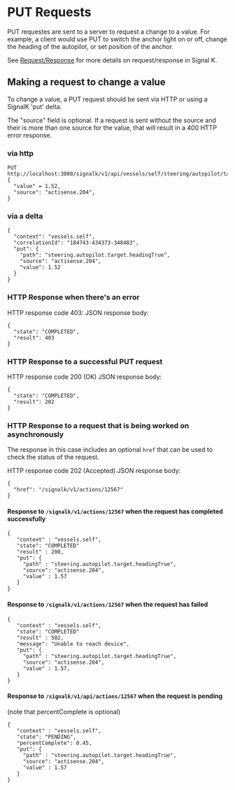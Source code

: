# PUT Requests

PUT requestes are sent to a server to request a change to a value. For example, a client would use PUT to switch the anchor light on or off, change the heading of the autopilot, or set position of the anchor.

See [Request/Response](request_response.md) for more details on request/response in Signal K.

## Making a request to change a value
To change a value, a PUT request should be sent via HTTP or using a SignalK 'put' delta. 

The "source" field is optional. If a request is sent without the source and their is more than one source for the value, that will result in a  400 HTTP error response.

### via http
```
PUT http://localhost:3000/signalk/v1/api/vessels/self/steering/autopilot/target/headingTrue
{
  "value" = 1.52,
  "source": "actisense.204",
}
```

### via a delta
```
{
  "context": "vessels.self",
  "correlationId": "184743-434373-348483",
  "put": {
    "path": "steering.autopilot.target.headingTrue",
    "source": "actisense.204",
    "value": 1.52
  }
}
```
### HTTP Response when there's an error

HTTP response code 403:
JSON response body:
```
{
  "state": "COMPLETED",
  "result": 403
}
```

### HTTP Response to a successful PUT request

HTTP response code 200 (OK)
JSON response body:
```
{
  "state": "COMPLETED",
  "result": 202
}
```

### HTTP Response to a request that is being worked on asynchronously

The response in this case includes an optional `href` that can be used to check the status of the request.

HTTP response code 202 (Accepted)
JSON response body:
```
{
  "href": "/signalk/v1/actions/12567"
}
```

#### Response to `/signalk/v1/actions/12567` when the request has completed successfully 

```
{
   "context" : "vessels.self",
   "state": "COMPLETED"
   "result" : 200,
   "put": {
     "path" : "steering.autopilot.target.headingTrue",
     "source": "actisense.204",
     "value" : 1.57
   }  
}
```

#### Response to `/signalk/v1/actions/12567` when the request has failed

```
{
   "context" : "vessels.self",
   "state": "COMPLETED"
   "result" : 502,
   "message": "Unable to reach device",
   "put": {
     "path" : "steering.autopilot.target.headingTrue",
     "source": "actisense.204",
     "value" : 1.57,
   }
}
```

#### Response to `/signalk/v1/api/actions/12567` when the request is pending
(note that percentComplete is optional)
```
{
   "context" : "vessels.self",
   "state": "PENDING",
   "percentComplete": 0.45,
   "put": {
     "path" : "steering.autopilot.target.headingTrue",
     "source": "actisense.204",
     "value" : 1.57
   }
}
```


